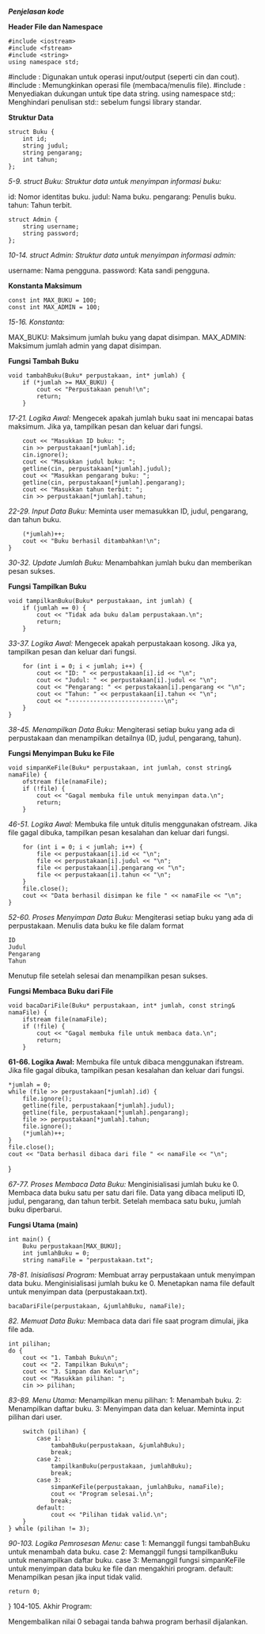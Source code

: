 ***Penjelasan kode***

**Header File dan Namespace**
```
#include <iostream>
#include <fstream>
#include <string>
using namespace std;
```
#include <iostream>: Digunakan untuk operasi input/output (seperti cin dan cout).
#include <fstream>: Memungkinkan operasi file (membaca/menulis file).
#include <string>: Menyediakan dukungan untuk tipe data string.
using namespace std;: Menghindari penulisan std:: sebelum fungsi library standar.

**Struktur Data**
```
struct Buku {
    int id;
    string judul;
    string pengarang;
    int tahun;
};
```
_5-9. struct Buku: Struktur data untuk menyimpan informasi buku:_

id: Nomor identitas buku.
judul: Nama buku.
pengarang: Penulis buku.
tahun: Tahun terbit.

```
struct Admin {
    string username;
    string password;
};
```
_10-14. struct Admin: Struktur data untuk menyimpan informasi admin:_

username: Nama pengguna.
password: Kata sandi pengguna.

**Konstanta Maksimum**
```
const int MAX_BUKU = 100;
const int MAX_ADMIN = 100;
```
_15-16. Konstanta:_

MAX_BUKU: Maksimum jumlah buku yang dapat disimpan.
MAX_ADMIN: Maksimum jumlah admin yang dapat disimpan.

**Fungsi Tambah Buku**
```
void tambahBuku(Buku* perpustakaan, int* jumlah) {
    if (*jumlah >= MAX_BUKU) {
        cout << "Perpustakaan penuh!\n";
        return;
    }
```

_17-21. Logika Awal:_
Mengecek apakah jumlah buku saat ini mencapai batas maksimum. Jika ya, tampilkan pesan dan keluar dari fungsi.
```
    cout << "Masukkan ID buku: ";
    cin >> perpustakaan[*jumlah].id;
    cin.ignore();
    cout << "Masukkan judul buku: ";
    getline(cin, perpustakaan[*jumlah].judul);
    cout << "Masukkan pengarang buku: ";
    getline(cin, perpustakaan[*jumlah].pengarang);
    cout << "Masukkan tahun terbit: ";
    cin >> perpustakaan[*jumlah].tahun;
```

_22-29. Input Data Buku:_
Meminta user memasukkan ID, judul, pengarang, dan tahun buku.
```
    (*jumlah)++;
    cout << "Buku berhasil ditambahkan!\n";
}
```
_30-32. Update Jumlah Buku:_
Menambahkan jumlah buku dan memberikan pesan sukses.

**Fungsi Tampilkan Buku**
```
void tampilkanBuku(Buku* perpustakaan, int jumlah) {
    if (jumlah == 0) {
        cout << "Tidak ada buku dalam perpustakaan.\n";
        return;
    }
```
_33-37. Logika Awal:_
Mengecek apakah perpustakaan kosong. Jika ya, tampilkan pesan dan keluar dari fungsi.
```
    for (int i = 0; i < jumlah; i++) {
        cout << "ID: " << perpustakaan[i].id << "\n";
        cout << "Judul: " << perpustakaan[i].judul << "\n";
        cout << "Pengarang: " << perpustakaan[i].pengarang << "\n";
        cout << "Tahun: " << perpustakaan[i].tahun << "\n";
        cout << "---------------------------\n";
    }
}
```
_38-45. Menampilkan Data Buku:_
Mengiterasi setiap buku yang ada di perpustakaan dan menampilkan detailnya (ID, judul, pengarang, tahun).

**Fungsi Menyimpan Buku ke File**
```
void simpanKeFile(Buku* perpustakaan, int jumlah, const string& namaFile) {
    ofstream file(namaFile);
    if (!file) {
        cout << "Gagal membuka file untuk menyimpan data.\n";
        return;
    }
```
_46-51. Logika Awal:_
Membuka file untuk ditulis menggunakan ofstream.
Jika file gagal dibuka, tampilkan pesan kesalahan dan keluar dari fungsi.
```
    for (int i = 0; i < jumlah; i++) {
        file << perpustakaan[i].id << "\n";
        file << perpustakaan[i].judul << "\n";
        file << perpustakaan[i].pengarang << "\n";
        file << perpustakaan[i].tahun << "\n";
    }
    file.close();
    cout << "Data berhasil disimpan ke file " << namaFile << "\n";
}
```

_52-60. Proses Menyimpan Data Buku:_
Mengiterasi setiap buku yang ada di perpustakaan.
Menulis data buku ke file dalam format
```
ID
Judul
Pengarang
Tahun
```
Menutup file setelah selesai dan menampilkan pesan sukses.

**Fungsi Membaca Buku dari File**
```
void bacaDariFile(Buku* perpustakaan, int* jumlah, const string& namaFile) {
    ifstream file(namaFile);
    if (!file) {
        cout << "Gagal membuka file untuk membaca data.\n";
        return;
    }
```
**61-66. Logika Awal:**
Membuka file untuk dibaca menggunakan ifstream.
Jika file gagal dibuka, tampilkan pesan kesalahan dan keluar dari fungsi.

    *jumlah = 0;
    while (file >> perpustakaan[*jumlah].id) {
        file.ignore();
        getline(file, perpustakaan[*jumlah].judul);
        getline(file, perpustakaan[*jumlah].pengarang);
        file >> perpustakaan[*jumlah].tahun;
        file.ignore();
        (*jumlah)++;
    }
    file.close();
    cout << "Data berhasil dibaca dari file " << namaFile << "\n";
}

_67-77. Proses Membaca Data Buku:_
Menginisialisasi jumlah buku ke 0.
Membaca data buku satu per satu dari file.
Data yang dibaca meliputi ID, judul, pengarang, dan tahun terbit.
Setelah membaca satu buku, jumlah buku diperbarui.

**Fungsi Utama (main)**
```
int main() {
    Buku perpustakaan[MAX_BUKU];
    int jumlahBuku = 0;
    string namaFile = "perpustakaan.txt";
```
_78-81. Inisialisasi Program:_
Membuat array perpustakaan untuk menyimpan data buku.
Menginisialisasi jumlah buku ke 0.
Menetapkan nama file default untuk menyimpan data (perpustakaan.txt).

    bacaDariFile(perpustakaan, &jumlahBuku, namaFile);
_82. Memuat Data Buku:_
Membaca data dari file saat program dimulai, jika file ada.
    
    int pilihan;
    do {
        cout << "1. Tambah Buku\n";
        cout << "2. Tampilkan Buku\n";
        cout << "3. Simpan dan Keluar\n";
        cout << "Masukkan pilihan: ";
        cin >> pilihan;

_83-89. Menu Utama:_
Menampilkan menu pilihan:
1: Menambah buku.
2: Menampilkan daftar buku.
3: Menyimpan data dan keluar.
Meminta input pilihan dari user.

        switch (pilihan) {
            case 1:
                tambahBuku(perpustakaan, &jumlahBuku);
                break;
            case 2:
                tampilkanBuku(perpustakaan, jumlahBuku);
                break;
            case 3:
                simpanKeFile(perpustakaan, jumlahBuku, namaFile);
                cout << "Program selesai.\n";
                break;
            default:
                cout << "Pilihan tidak valid.\n";
        }
    } while (pilihan != 3);
_90-103. Logika Pemrosesan Menu:_
case 1: Memanggil fungsi tambahBuku untuk menambah data buku.
case 2: Memanggil fungsi tampilkanBuku untuk menampilkan daftar buku.
case 3: Memanggil fungsi simpanKeFile untuk menyimpan data buku ke file dan mengakhiri program.
default: Menampilkan pesan jika input tidak valid.

    return 0;
}
104-105. Akhir Program:

Mengembalikan nilai 0 sebagai tanda bahwa program berhasil dijalankan.
